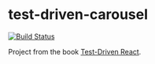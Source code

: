 # test-driven-carousel

[![Build Status](https://travis-ci.com/fueg/test-driven-react-carousel.svg?branch=master)](https://travis-ci.com/fueg/test-driven-react-carousel)

Project from the book
[Test-Driven React](https://pragprog.com/book/tbreact/test-driven-react).
